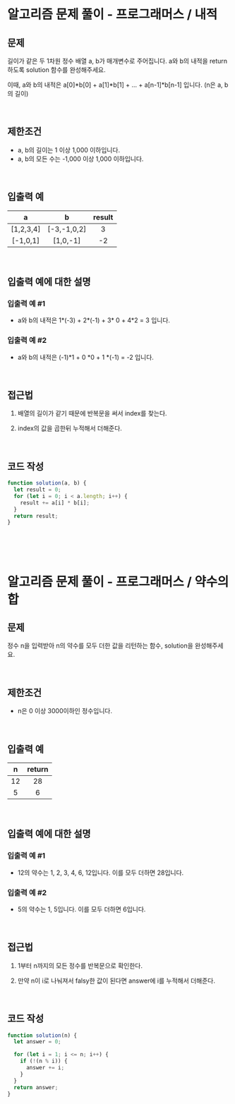 # 알고리즘 문제 풀이 - 프로그래머스 / 내적

## 문제

길이가 같은 두 1차원 정수 배열 a, b가 매개변수로 주어집니다. a와 b의 내적을 return 하도록 solution 함수를 완성해주세요.

이때, a와 b의 내적은 a[0]*b[0] + a[1]*b[1] + ... + a[n-1]\*b[n-1] 입니다. (n은 a, b의 길이)

<br>

## 제한조건

- a, b의 길이는 1 이상 1,000 이하입니다.
- a, b의 모든 수는 -1,000 이상 1,000 이하입니다.

<br>

## 입출력 예

|     a     |      b      | result |
| :-------: | :---------: | :----: |
| [1,2,3,4] | [-3,-1,0,2] |   3    |
| [-1,0,1]  |  [1,0,-1]   |   -2   |

<br>

## 입출력 예에 대한 설명

### 입출력 예 #1

- a와 b의 내적은 1*(-3) + 2*(-1) + 3* 0 + 4*2 = 3 입니다.

### 입출력 예 #2

- a와 b의 내적은 (-1)*1 + 0 *0 + 1 \*(-1) = -2 입니다.

<br>

## 접근법

1. 배열의 길이가 같기 때문에 반복문을 써서 index를 찾는다.

2. index의 값을 곱한뒤 누적해서 더해준다.

<br>

## 코드 작성

```js
function solution(a, b) {
  let result = 0;
  for (let i = 0; i < a.length; i++) {
    result += a[i] * b[i];
  }
  return result;
}
```

<br><br><br>

# 알고리즘 문제 풀이 - 프로그래머스 / 약수의 합

## 문제

정수 n을 입력받아 n의 약수를 모두 더한 값을 리턴하는 함수, solution을 완성해주세요.

<br>

## 제한조건

- n은 0 이상 3000이하인 정수입니다.

<br>

## 입출력 예

|  n  | return |
| :-: | :----: |
| 12  |   28   |
|  5  |   6    |

<br>

## 입출력 예에 대한 설명

### 입출력 예 #1

- 12의 약수는 1, 2, 3, 4, 6, 12입니다. 이를 모두 더하면 28입니다.

### 입출력 예 #2

- 5의 약수는 1, 5입니다. 이를 모두 더하면 6입니다.

<br>

## 접근법

1. 1부터 n까지의 모든 정수를 반복문으로 확인한다.

2. 만약 n이 i로 나눠져서 falsy한 값이 된다면 answer에 i를 누적해서 더해준다.

<br>

## 코드 작성

```js
function solution(n) {
  let answer = 0;

  for (let i = 1; i <= n; i++) {
    if (!(n % i)) {
      answer += i;
    }
  }
  return answer;
}
```

<br>
